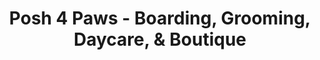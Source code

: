 ---
title: "Posh 4 Paws - Boarding, Grooming, Daycare, & Boutique"
url: /beulaville/posh-4-paws-boarding-grooming-daycare-and-boutique/
shop: pet grooming
---